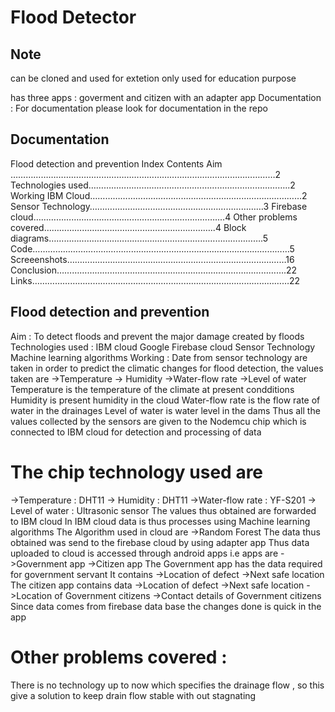 # Flood Detector

## Note
can be cloned and used for extetion only used for education purpose

has three apps : goverment and citizen with an adapter app 
Documentation : 
  For documentation please look for documentation in the repo

## Documentation
Flood detection and prevention
Index
Contents
Aim ……………………………………………………………………………………………2
Technologies used……………………………………………………………………..2
Working
IBM Cloud…………………………………………………………………………2
Sensor Technology……………………………………………………………3
Firebase cloud………………………………………………………………....4
Other problems covered…………………………………………………………..4
Block diagrams………………………………………………………………………….5
Code…………………………………………………………………………………………5
Screeenshots……………………………………………………………………………16
Conclusion……………………………………………………………………………….22
Links…………………………………………………………………………………………22

## Flood detection and prevention
Aim : To detect floods and prevent the major damage created by floods
Technologies used :
IBM cloud
Google Firebase cloud
Sensor Technology
Machine learning algorithms
Working :
Date from sensor technology are taken in order to predict the climatic
changes for flood detection, the values taken are
->Temperature
-> Humidity
->Water-flow rate
->Level of water
Temperature is the temperature of the climate at present condditions
Humidity is present humidity in the cloud
Water-flow rate is the flow rate of water in the drainages
Level of water is water level in the dams
Thus all the values collected by the sensors are given to the Nodemcu chip which
is connected to IBM cloud for detection and processing of data


# The chip technology used are
->Temperature : DHT11
-> Humidity : DHT11
->Water-flow rate : YF-S201
-> Level of water : Ultrasonic sensor
The values thus obtained are forwarded to IBM cloud
In IBM cloud data is thus processes using Machine learning algorithms
The Algorithm used in cloud are
->Random Forest
The data thus obtained was send to the firebase cloud by using adapter app
Thus data uploaded to cloud is accessed through android apps i.e apps are
->Government app
->Citizen app
The Government app has the data required for government servant
It contains
->Location of defect
->Next safe location
The citizen app contains data
->Location of defect
->Next safe location
->Location of Government citizens
->Contact details of Government citizens
Since data comes from firebase data base the changes done is quick in the app

# Other problems covered :
There is no technology up to now which specifies the
drainage flow , so this give a solution to keep drain flow stable with out stagnating
